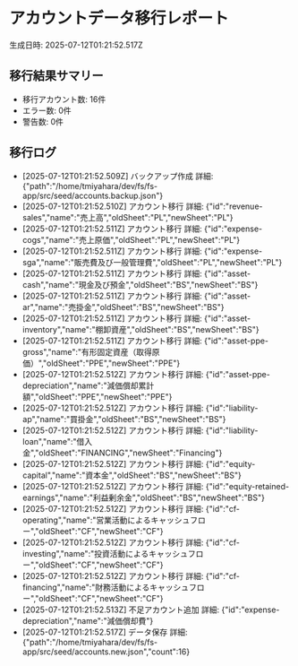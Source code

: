 # アカウントデータ移行レポート

生成日時: 2025-07-12T01:21:52.517Z

## 移行結果サマリー

- 移行アカウント数: 16件
- エラー数: 0件
- 警告数: 0件

## 移行ログ

- [2025-07-12T01:21:52.509Z] バックアップ作成
  詳細: {"path":"/home/tmiyahara/dev/fs/fs-app/src/seed/accounts.backup.json"}
- [2025-07-12T01:21:52.510Z] アカウント移行
  詳細: {"id":"revenue-sales","name":"売上高","oldSheet":"PL","newSheet":"PL"}
- [2025-07-12T01:21:52.511Z] アカウント移行
  詳細: {"id":"expense-cogs","name":"売上原価","oldSheet":"PL","newSheet":"PL"}
- [2025-07-12T01:21:52.511Z] アカウント移行
  詳細: {"id":"expense-sga","name":"販売費及び一般管理費","oldSheet":"PL","newSheet":"PL"}
- [2025-07-12T01:21:52.511Z] アカウント移行
  詳細: {"id":"asset-cash","name":"現金及び預金","oldSheet":"BS","newSheet":"BS"}
- [2025-07-12T01:21:52.511Z] アカウント移行
  詳細: {"id":"asset-ar","name":"売掛金","oldSheet":"BS","newSheet":"BS"}
- [2025-07-12T01:21:52.511Z] アカウント移行
  詳細: {"id":"asset-inventory","name":"棚卸資産","oldSheet":"BS","newSheet":"BS"}
- [2025-07-12T01:21:52.511Z] アカウント移行
  詳細: {"id":"asset-ppe-gross","name":"有形固定資産（取得原価）","oldSheet":"PPE","newSheet":"PPE"}
- [2025-07-12T01:21:52.512Z] アカウント移行
  詳細: {"id":"asset-ppe-depreciation","name":"減価償却累計額","oldSheet":"PPE","newSheet":"PPE"}
- [2025-07-12T01:21:52.512Z] アカウント移行
  詳細: {"id":"liability-ap","name":"買掛金","oldSheet":"BS","newSheet":"BS"}
- [2025-07-12T01:21:52.512Z] アカウント移行
  詳細: {"id":"liability-loan","name":"借入金","oldSheet":"FINANCING","newSheet":"Financing"}
- [2025-07-12T01:21:52.512Z] アカウント移行
  詳細: {"id":"equity-capital","name":"資本金","oldSheet":"BS","newSheet":"BS"}
- [2025-07-12T01:21:52.512Z] アカウント移行
  詳細: {"id":"equity-retained-earnings","name":"利益剰余金","oldSheet":"BS","newSheet":"BS"}
- [2025-07-12T01:21:52.512Z] アカウント移行
  詳細: {"id":"cf-operating","name":"営業活動によるキャッシュフロー","oldSheet":"CF","newSheet":"CF"}
- [2025-07-12T01:21:52.512Z] アカウント移行
  詳細: {"id":"cf-investing","name":"投資活動によるキャッシュフロー","oldSheet":"CF","newSheet":"CF"}
- [2025-07-12T01:21:52.512Z] アカウント移行
  詳細: {"id":"cf-financing","name":"財務活動によるキャッシュフロー","oldSheet":"CF","newSheet":"CF"}
- [2025-07-12T01:21:52.513Z] 不足アカウント追加
  詳細: {"id":"expense-depreciation","name":"減価償却費"}
- [2025-07-12T01:21:52.517Z] データ保存
  詳細: {"path":"/home/tmiyahara/dev/fs/fs-app/src/seed/accounts.new.json","count":16}